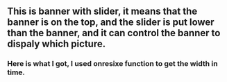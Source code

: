 ## This is banner with slider, it means that the banner is on the top, and the slider is put lower than the banner, and it can control the banner to dispaly which picture.

### Here is what I got, I used onresixe function to get the width in time.
